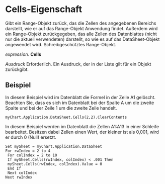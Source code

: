 
# Cells-Eigenschaft

Gibt ein Range-Objekt zurück, das die Zellen des angegebenen Bereichs darstellt, wie er auf das Range-Objekt Anwendung findet. Außerdem wird ein Range-Objekt zurückgegeben, das alle Zellen des Datenblattes (nicht nur die aktuell verwendeten) darstellt, so wie es auf das DataSheet-Objekt angewendet wird. Schreibgeschütztes Range-Objekt.

 _expression_. **Cells**

 _Ausdruck_ Erforderlich. Ein Ausdruck, der in der Liste gilt für ein Objekt zurückgibt.


## Beispiel

In diesem Beispiel wird im Datenblatt die Formel in der Zelle A1 gelöscht. Beachten Sie, dass es sich im Datenblatt bei der Spalte A um die zweite Spalte und bei der Zeile 1 um die zweite Zeile handelt.


```
myChart.Application.DataSheet.Cells(2,2).ClearContents
```

In diesem Beispiel werden im Datenblatt die Zellen A1:A13 in einer Schleife bearbeitet. Besitzen dabei Zellen einen Wert, der kleiner ist als 0,001, wird er durch 0 (Null) ersetzt.




```
Set mySheet = myChart.Application.DataSheet 
For rwIndex = 2 to 4 
 For colIndex = 2 to 10 
 If mySheet.Cells(rwIndex, colIndex) < .001 Then 
 mySheet.Cells(rwIndex, colIndex).Value = 0 
 End If 
 Next colIndex 
Next rwIndex
```

